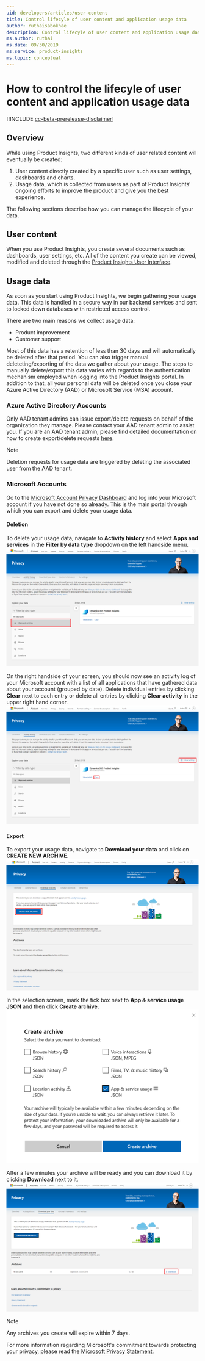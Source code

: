 ```yaml
---
uid: developers/articles/user-content
title: Control lifecyle of user content and application usage data
author: ruthaisabokhae
description: Control lifecyle of user content and application usage data
ms.author: ruthai
ms.date: 09/30/2019
ms.service: product-insights
ms.topic: conceptual
---
```


# How to control the lifecyle of user content and application usage data

[!INCLUDE [cc-beta-prerelease-disclaimer]( includes/cc-beta-prerelease-disclaimer.md)]

## Overview

While using Product Insights, two different kinds of user related content will eventually be created:

1. User content directly created by a specific user such as user settings, dashboards and charts.
2. Usage data, which is collected from users as part of Product Insights’ ongoing efforts to improve the product and give you the best experience.

The following sections describe how you can manage the lifecycle of your data.

## User content

When you use Product Insights, you create several documents such as dashboards, user settings, etc. All of the content you create can be viewed, modified and deleted through the [Product Insights User Interface](https://pi.dynamics.com/).

## Usage data

As soon as you start using Product Insights, we begin gathering your usage data. This data is handled in a secure way in our backend services and sent to locked down databases with restricted access control.

There are two main reasons we collect usage data:

* Product improvement
* Customer support

Most of this data has a retention of less than 30 days and will automatically be deleted after that period. You can also trigger manual deleteting/exporting of the data we gather about your usage. The steps to manually delete/export this data varies with regards to the authentication mechanism employed when logging into the Product Insights portal. In addition to that, all your personal data will be deleted once you close your Azure Active Directory (AAD) or Microsoft Service (MSA) account.

### Azure Active Directory Accounts

Only AAD tenant admins can issue export/delete requests on behalf of the organization they manage. Please contact your AAD tenant admin to assist you. If you are an AAD tenant admin, please find detailed documentation on how to create export/delete requests [here](https://docs.microsoft.com/microsoft-365/compliance/gdpr-dsr-azure).

> [!NOTE]
> Deletion requests for usage data are triggered by deleting the associated user from the AAD tenant.

### Microsoft Accounts

Go to the [Microsoft Account Privacy Dashboard](https://account.microsoft.com/privacy/) and log into your Microsoft account if you have not done so already. This is the main portal through which you can export and delete your usage data.

#### Deletion

To delete your usage data, navigate to **Activity history** and select **Apps and services** in the **Filter by data type** dropdown on the left handside menu.
![Select Apps and services](media/PrivacyPortal_marked.png)

On the right handside of your screen, you should now see an activity log of your Microsoft account with a list of all applications that have gathered data about your account (grouped by date). Delete individual entries by clicking **Clear** next to each entry or delete all entries by clicking **Clear activity** in the upper right hand corner.
![Select Clear or Clear activity](media/PrivacyPortal_deletion_marked.png)

#### Export

To export your usage data, navigate to **Download your data** and click on **CREATE NEW ARCHIVE**.
![Create New Archive](media/MsaExport_marked.png)

In the selection screen, mark the tick box next to **App & service usage JSON** and then click **Create archive**.
![Tick App & service usage JSON](media/MsaExportSelection.png)

After a few minutes your archive will be ready and you can download it by clicking **Download** next to it.
![Download Archive](media/MsaExportDownload_marked.png)

> [!NOTE]
 > Any archives you create will expire within 7 days.

For more information regarding Microsoft's commitment towards protecting your privacy, please read the [Microsoft Privacy Statement](https://privacy.microsoft.com/).
